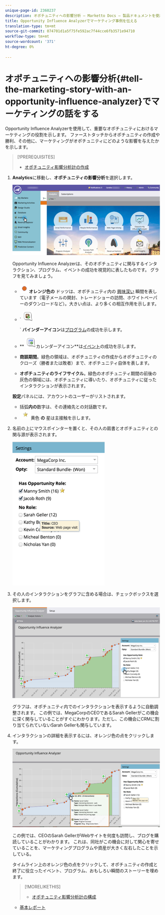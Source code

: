 ```yaml
---
unique-page-id: 2360237
description: オポチュニティへの影響分析 — Marketto Docs — 製品ドキュメントを使用してマーケティングの話を伝える
title: Opportunity Influence Analyzerでマーケティング事例を伝える
translation-type: tm+mt
source-git-commit: 074701d1a5f75fe592ac7f44cce6fb3571e94710
workflow-type: tm+mt
source-wordcount: '371'
ht-degree: 0%

---
```



# オポチュニティへの影響分析{#tell-the-marketing-story-with-an-opportunity-influence-analyzer}でマーケティングの話をする

Opportunity Influence Analyzerを使用して、重要なオポチュニティにおけるマーケティングの役割を示します。 ファーストタッチからオポチュニティの作成や勝利、その他に、マーケティングがオポチュニティにどのような影響を与えたかを示します。

>[!PREREQUISITES]
>
>* [オポチュニティ影響分析計の作成](create-an-opportunity-influence-analyzer.md)

>



1. **Analytics**&#x200B;に移動し、**オポチュニティの影響分析**&#x200B;を選択します。

   ![](assets/analytics-opportunityhand.png)

   Opportunity Influence Analyzerは、そのオポチュニティに関与するインタラクション、プログラム、イベントの成功を視覚的に表したものです。 グラフを見てみましょう。

   * ![—](assets/image2014-10-3-13-3a43-3a21.png)**オレンジ色の** ドッツは、オポチュニティ内の [興味深い](https://community.marketo.com/MarketoArticle?id=kA050000000LA1oCAG) 瞬間を表しています（電子メールの開封、トレードショーの訪問、ホワイトペーパーのダウンロードなど）。大きい点は、より多くの相互作用を示します。

   * ` ![—](assets/image2014-10-3-13-3a44-3a9.png)

      ` **バインダーアイコン**&#x200B;は[プログラム](https://community.marketo.com/MarketoDeepDive?id=kA5500000008QO6CAM)の成功を示します。

   * ** ![—](assets/image2014-10-3-13-3a44-3a40.png)カレンダーアイコン**は[イベント](https://community.marketo.com/MarketoDeepDive?id=kA5500000008QNwCAM)の成功を示します。

   * **商談期間**。緑色の領域は、オポチュニティの作成からオポチュニティのクローズ（勝者または敗者）まで、オポチュニティ自体を表します。
   * **オポチュニティのライフサイクル**。緑色のオポチュニティ期間の前後の灰色の領域には、オポチュニティに導いたり、オポチュニティに従ったインタラクションが表示されます。

   **設定**&#x200B;パネルには、アカウントのユーザーがリストされます。

   * 括弧&#x200B;**内の**&#x200B;数字は、その連絡先との対話数です。
   * ![-](assets/image2014-10-3-13-3a45-3a9.png)黄色 **の** 星は主接触を示します。


1. 名前の上にマウスポインターを置くと、その人の肩書とオポチュニティとの関与源が表示されます。

   ![](assets/image2015-6-23-14-3a43-3a1.png)

1. その人のインタラクションをグラフに含める場合は、チェックボックスを選択します。

   ![](assets/image2015-6-23-14-3a43-3a35.png)

   グラフは、オポチュニティ内でのインタラクションを表示するように自動調整されます。 この例では、MegaCorpのCEOであるSarah Gellerがこの機会に深く関与していることがすぐにわかります。ただし、この機会にCRMに割り当てられていないSarah Gellerも関与しています。

1. インタラクションの詳細を表示するには、オレンジ色の点をクリックします。

   ![](assets/image2015-6-23-14-3a44-3a15.png)

   この例では、CEOのSarah GellerがWebサイトを何度も訪問し、ブログを購読していることがわかります。 これは、同社がこの機会に対して関心を寄せていることを、マーケティングプログラムや資産が大きく左右したことを示している。

   タイムライン上のオレンジ色の点をクリックして、オポチュニティの作成と終了に役立ったイベント、プログラム、おもしろい瞬間のストーリーを埋めます。

   >[!MORELIKETHIS]
   >
   >
   >
   >    
   >    
   >    * [オポチュニティ影響分析計の構成](configure-an-opportunity-influence-analyzer.md)
      >    
      >    
      >
      >
      >    
      >    
      >    





   * [基本レポート](http://docs.marketo.com/display/docs/basic+reporting)


